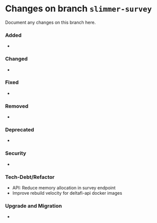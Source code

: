 # Changes on branch `slimmer-survey`
Document any changes on this branch here.
### Added
- 

### Changed
- 

### Fixed
- 

### Removed
- 

### Deprecated
- 

### Security
- 

### Tech-Debt/Refactor
- API: Reduce memory allocation in survey endpoint
- Improve rebuild velocity for deltafi-api docker images

### Upgrade and Migration
- 

